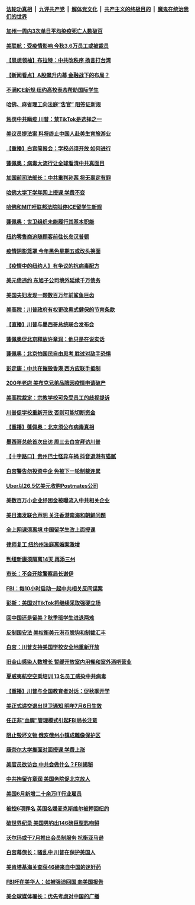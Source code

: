 ####  [法轮功真相](../../../../basic/blob/master/README.md?t=07091131) &nbsp;|&nbsp; [九评共产党](../../../../9ping.md/blob/master/README.md?t=07091131) &nbsp;|&nbsp; [解体党文化](../../../../jtdwh.md/blob/master/README.md?t=07091131)  &nbsp;|&nbsp; [共产主义的终极目的](../../../../gczydzjmd.md/blob/master/README.md?t=07091131) &nbsp;|&nbsp; [魔鬼在统治我们的世界](../../../../mgztzwmdsj.md/blob/master/README.md?t=07091131) 

#### [加州一周内3次单日平均染疫死亡人数破百](../pages/nsc412/n12242860.md?t=07091131) 

#### [美联航：受疫情影响  今秋3.6万员工或被裁员](../pages/nsc412/n12242838.md?t=07091131) 

#### [【思想领袖】布拉特：中共改秩序 扬言打台湾](../pages/nsc412/n12028379.md?t=07091131) 

#### [【新闻看点】A股飙升内幕 金融战下的布局？](../pages/nsc412/n12242681.md?t=07091131) 

#### [不满ICE新规 纽约高校表态帮助国际学生](../pages/nsc412/n12242549.md?t=07091131) 

#### [哈佛、麻省理工向法庭“吿官” 阻签证新规](../pages/nsc412/n12242424.md?t=07091131) 

#### [惩罚中共瞒疫 川普：禁TikTok是选择之一](../pages/nsc412/n12242099.md?t=07091131) 

#### [美议员提法案 料将终止中国人赴美生育旅游业](../pages/nsc412/n12242470.md?t=07091131) 

#### [【重播】白宫简报会：学校必须开放 如何进行](../pages/nsc412/n12241977.md?t=07091131) 

#### [蓬佩奥：病毒大流行让全球看清中共真面目](../pages/nsc412/n12242486.md?t=07091131) 

#### [加国前司法部长：中共重判孙茜 将无辜定有罪](../pages/nsc412/n12242297.md?t=07091131) 

#### [哈佛大学下学年网上授课 学费不变](../pages/nsc412/n12242267.md?t=07091131) 

#### [哈佛和MIT吁联邦法院叫停ICE留学生新规](../pages/nsc412/n12242336.md?t=07091131) 

#### [蓬佩奥：世卫组织未能履行其基本职能](../pages/nsc412/n12242263.md?t=07091131) 

#### [纽约零售商追随顾客前往长岛汉普顿](../pages/nsc412/n12242318.md?t=07091131) 

#### [疫情阴影笼罩 今年黑色星期五或改头换面](../pages/nsc412/n12242030.md?t=07091131) 

#### [【疫情中的纽约人】有争议的抗病毒配方](../pages/nsc412/n12240453.md?t=07091131) 

#### [美元债违约 东旭子公司境外延续千万债务](../pages/nsc412/n12239315.md?t=07091131) 

#### [美国夫妇发现一颗数百万年前鲨鱼巨齿](../pages/nsc412/n12240202.md?t=07091131) 

#### [美高院：川普政府有权更改奥式健保的节育条款](../pages/nsc412/n12242171.md?t=07091131) 

#### [【直播】川普与墨西哥总统联合发布会](../pages/nsc412/n12242008.md?t=07091131) 

#### [蓬佩奥促北京释放许章润：他只是在说实话](../pages/nsc412/n12242062.md?t=07091131) 

#### [蓬佩奥：北京怕国民自由思考 胜过对敌手恐惧](../pages/nsc412/n12241980.md?t=07091131) 

#### [彭定康：中共在摧毁香港 西方应联手抵制](../pages/nsc412/n12241830.md?t=07091131) 

#### [200年老店 美布克兄弟品牌因疫情申请破产](../pages/nsc412/n12241765.md?t=07091131) 

#### [美高院裁定：宗教学校可免受员工的歧视提诉](../pages/nsc412/n12241794.md?t=07091131) 

#### [川普促学校重新开放 否则可能切断资金](../pages/nsc412/n12241776.md?t=07091131) 

#### [【重播】蓬佩奥：北京须公布病毒真相](../pages/nsc412/n12239794.md?t=07091131) 

#### [墨西哥总统首次出访 周三去白宫拜访川普](../pages/nsc412/n12241397.md?t=07091131) 

#### [【十字路口】贵州巴士怪异车祸 抖音退港有猫腻](../pages/nsc412/n12240298.md?t=07091131) 

#### [白宫警告勿投资中企 免被下一轮制裁连累](../pages/nsc412/n12241334.md?t=07091131) 

#### [Uber以26.5亿美元收购Postmates公司](../pages/nsc412/n12240422.md?t=07091131) 

#### [美数百万小企业纾困金被曝流入中共相关企业](../pages/nsc412/n12241008.md?t=07091131) 

#### [美日澳发联合声明 关注香港南海和朝鲜问题](../pages/nsc412/n12240998.md?t=07091131) 

#### [全上网课须离境  中国留学生改上面授课](../pages/nsc412/n12240399.md?t=07091131) 

#### [律师复工 纽约州法庭离婚案激增](../pages/nsc412/n12240401.md?t=07091131) 

#### [到纽新康须隔离14天 再添三州](../pages/nsc412/n12240409.md?t=07091131) 

#### [市长：不会开除警察局长谢伊](../pages/nsc412/n12240396.md?t=07091131) 

#### [FBI：每10小时启动一起中共相关反间谍案](../pages/nsc412/n12239799.md?t=07091131) 

#### [彭斯：美国对TikTok将继续采取强硬立场](../pages/nsc412/n12240299.md?t=07091131) 

#### [回中国还是留美？秋季班学生进退两难](../pages/nsc412/n12240236.md?t=07091131) 

#### [反制国安法 美权衡美元港币脱钩和制裁汇丰](../pages/nsc412/n12240249.md?t=07091131) 

#### [白宫：川普支持美国学校安全地重新开放](../pages/nsc412/n12240060.md?t=07091131) 

#### [旧金山感染人数增长 暂缓开放室内用餐和室外酒吧营业](../pages/nsc412/n12240073.md?t=07091131) 

#### [夏威夷航空空乘培训   13名员工感染中共病毒](../pages/nsc412/n12240054.md?t=07091131) 

#### [【重播】川普与全国教育者对话：促秋季开学](../pages/nsc412/n12239239.md?t=07091131) 

#### [美正式递交退出世卫通知 明年7月6日生效](../pages/nsc412/n12239902.md?t=07091131) 

#### [任正非“血腥”管理模式引起FBI局长注意](../pages/nsc412/n12239966.md?t=07091131) 

#### [阻止毁坏文物 俄亥俄州小镇成雕像保护区](../pages/nsc412/n12239759.md?t=07091131) 

#### [康奈尔大学推面对面授课 学费上涨](../pages/nsc412/n12239866.md?t=07091131) 

#### [美官员欲访台 中共会做什么？FBI揭秘](../pages/nsc412/n12239406.md?t=07091131) 

#### [中共拘留许章润 美国务院促北京放人](../pages/nsc412/n12239669.md?t=07091131) 

#### [美国6月新增二十余万IT行业雇员](../pages/nsc412/n12239595.md?t=07091131) 

#### [被控6项罪名 英国名媛麦克斯维尔被押回纽约](../pages/nsc412/n12238014.md?t=07091131) 

#### [破世界纪录 美国男钓出146磅巨型匙吻鲟](../pages/nsc412/n12239111.md?t=07091131) 

#### [沃尔玛或于7月推出会员制服务 抗衡亚马逊](../pages/nsc412/n12239582.md?t=07091131) 

#### [白宫幕僚长：骚乱中 川普在保护美国人](../pages/nsc412/n12239396.md?t=07091131) 

#### [美肯塔基海关查获46磅来自中国的迷奸药](../pages/nsc412/n12237466.md?t=07091131) 

#### [FBI吁在美华人：如被强迫回国 向美国报告](../pages/nsc412/n12239450.md?t=07091131) 

#### [美全球媒体署长：优先考虑对中国的广播](../pages/nsc412/n12239365.md?t=07091131) 


